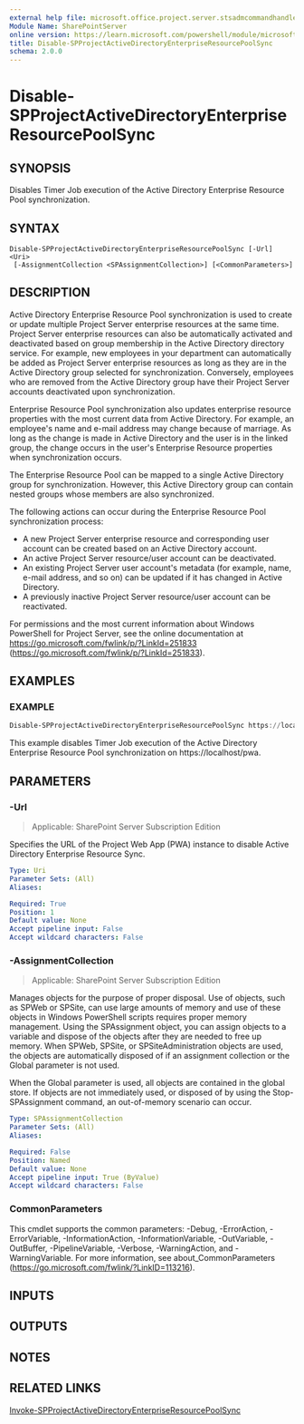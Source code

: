 ```yaml
---
external help file: microsoft.office.project.server.stsadmcommandhandler.dll-help.xml
Module Name: SharePointServer
online version: https://learn.microsoft.com/powershell/module/microsoft.sharepoint.powershell/disable-spprojectactivedirectoryenterpriseresourcepoolsync
title: Disable-SPProjectActiveDirectoryEnterpriseResourcePoolSync
schema: 2.0.0
---
```


# Disable-SPProjectActiveDirectoryEnterpriseResourcePoolSync

## SYNOPSIS
Disables Timer Job execution of the Active Directory Enterprise Resource Pool synchronization.

## SYNTAX

```
Disable-SPProjectActiveDirectoryEnterpriseResourcePoolSync [-Url] <Uri>
 [-AssignmentCollection <SPAssignmentCollection>] [<CommonParameters>]
```

## DESCRIPTION
Active Directory Enterprise Resource Pool synchronization is used to create or update multiple Project Server enterprise resources at the same time.
Project Server enterprise resources can also be automatically activated and deactivated based on group membership in the Active Directory directory service.
For example, new employees in your department can automatically be added as Project Server enterprise resources as long as they are in the Active Directory group selected for synchronization.
Conversely, employees who are removed from the Active Directory group have their Project Server accounts deactivated upon synchronization.

Enterprise Resource Pool synchronization also updates enterprise resource properties with the most current data from Active Directory.
For example, an employee's name and e-mail address may change because of marriage.
As long as the change is made in Active Directory and the user is in the linked group, the change occurs in the user's Enterprise Resource properties when synchronization occurs.

The Enterprise Resource Pool can be mapped to a single Active Directory group for synchronization.
However, this Active Directory group can contain nested groups whose members are also synchronized.

The following actions can occur during the Enterprise Resource Pool synchronization process:

- A new Project Server enterprise resource and corresponding user account can be created based on an Active Directory account.
- An active Project Server resource/user account can be deactivated.
- An existing Project Server user account's metadata (for example, name, e-mail address, and so on) can be updated if it has changed in Active Directory.
- A previously inactive Project Server resource/user account can be reactivated.

For permissions and the most current information about Windows PowerShell for Project Server, see the online documentation at https://go.microsoft.com/fwlink/p/?LinkId=251833 (https://go.microsoft.com/fwlink/p/?LinkId=251833).

## EXAMPLES

### EXAMPLE
```powershell
Disable-SPProjectActiveDirectoryEnterpriseResourcePoolSync https://localhost/pwa
```

This example disables Timer Job execution of the Active Directory Enterprise Resource Pool synchronization on https://localhost/pwa.

## PARAMETERS

### -Url

> Applicable: SharePoint Server Subscription Edition

Specifies the URL of the Project Web App (PWA) instance to disable Active Directory Enterprise Resource Sync.

```yaml
Type: Uri
Parameter Sets: (All)
Aliases:

Required: True
Position: 1
Default value: None
Accept pipeline input: False
Accept wildcard characters: False
```

### -AssignmentCollection

> Applicable: SharePoint Server Subscription Edition

Manages objects for the purpose of proper disposal.
Use of objects, such as SPWeb or SPSite, can use large amounts of memory and use of these objects in Windows PowerShell scripts requires proper memory management.
Using the SPAssignment object, you can assign objects to a variable and dispose of the objects after they are needed to free up memory.
When SPWeb, SPSite, or SPSiteAdministration objects are used, the objects are automatically disposed of if an assignment collection or the Global parameter is not used.

When the Global parameter is used, all objects are contained in the global store.
If objects are not immediately used, or disposed of by using the Stop-SPAssignment command, an out-of-memory scenario can occur.

```yaml
Type: SPAssignmentCollection
Parameter Sets: (All)
Aliases:

Required: False
Position: Named
Default value: None
Accept pipeline input: True (ByValue)
Accept wildcard characters: False
```

### CommonParameters
This cmdlet supports the common parameters: -Debug, -ErrorAction, -ErrorVariable, -InformationAction, -InformationVariable, -OutVariable, -OutBuffer, -PipelineVariable, -Verbose, -WarningAction, and -WarningVariable. For more information, see about_CommonParameters (https://go.microsoft.com/fwlink/?LinkID=113216).

## INPUTS

## OUTPUTS

## NOTES

## RELATED LINKS

[Invoke-SPProjectActiveDirectoryEnterpriseResourcePoolSync](Invoke-SPProjectActiveDirectoryEnterpriseResourcePoolSync.md)
